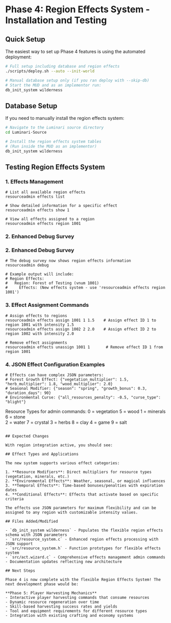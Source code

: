 # Phase 4: Region Effects System - Installation and Testing

## Quick Setup

The easiest way to set up Phase 4 features is using the automated deployment:

```bash
# Full setup including database and region effects
./scripts/deploy.sh --auto --init-world

# Manual database setup only (if you ran deploy with --skip-db)
# Start the MUD and as an implementor run:
db_init_system wilderness
```

## Database Setup

If you need to manually install the region effects system:

```bash
# Navigate to the Luminari source directory
cd Luminari-Source

# Install the region effects system tables
# (Run inside the MUD as an implementor)
db_init_system wilderness
```

## Testing Region Effects System

### 1. Effects Management
```
# List all available region effects
resourceadmin effects list

# Show detailed information for a specific effect
resourceadmin effects show 1

# View all effects assigned to a region
resourceadmin effects region 1001
```

### 2. Enhanced Debug Survey
### 2. Enhanced Debug Survey
```
# The debug survey now shows region effects information
resourceadmin debug

# Example output will include:
# Region Effects:
#   Region: Forest of Testing (vnum 1001)
#     Effects: (New effects system - use 'resourceadmin effects region 1001')
```

### 3. Effect Assignment Commands
```
# Assign effects to regions
resourceadmin effects assign 1001 1 1.5    # Assign effect ID 1 to region 1001 with intensity 1.5
resourceadmin effects assign 1002 2 2.0    # Assign effect ID 2 to region 1002 with intensity 2.0

# Remove effect assignments
resourceadmin effects unassign 1001 1       # Remove effect ID 1 from region 1001
```

### 4. JSON Effect Configuration Examples
```
# Effects can have complex JSON parameters:
# Forest Growth Effect: {"vegetation_multiplier": 1.5, "herb_multiplier": 1.8, "wood_multiplier": 2.0}
# Seasonal Modifier: {"season": "spring", "growth_bonus": 0.3, "duration_days": 90}
# Environmental Curse: {"all_resources_penalty": -0.5, "curse_type": "blight"}
```
Resource Types for admin commands:
0 = vegetation    5 = wood
1 = minerals      6 = stone  
2 = water         7 = crystal
3 = herbs         8 = clay
4 = game          9 = salt
```

## Expected Changes

With region integration active, you should see:

## Effect Types and Applications

The new system supports various effect categories:

1. **Resource Modifiers**: Direct multipliers for resource types (vegetation, minerals, etc.)
2. **Environmental Effects**: Weather, seasonal, or magical influences
3. **Temporal Effects**: Time-based bonuses/penalties with expiration dates
4. **Conditional Effects**: Effects that activate based on specific criteria

The effects use JSON parameters for maximum flexibility and can be assigned to any region with customizable intensity values.

## Files Added/Modified

- `db_init_system wilderness` - Populates the flexible region effects schema with JSON parameters
- `src/resource_system.c` - Enhanced region effects processing with JSON support
- `src/resource_system.h` - Function prototypes for flexible effects system
- `src/act.wizard.c` - Comprehensive effects management admin commands
- Documentation updates reflecting new architecture

## Next Steps

Phase 4 is now complete with the flexible Region Effects System! The next development phase would be:

**Phase 5: Player Harvesting Mechanics**
- Interactive player harvesting commands that consume resources
- Dynamic resource regeneration over time
- Skill-based harvesting success rates and yields
- Tool and equipment requirements for different resource types
- Integration with existing crafting and economy systems

